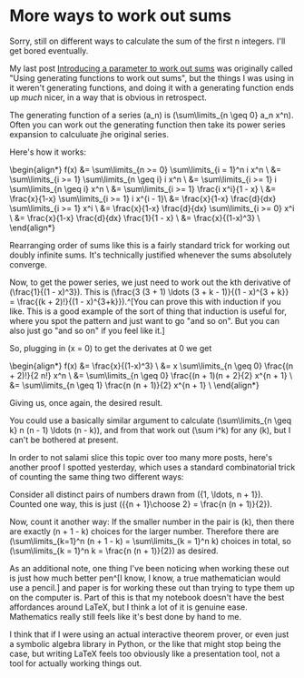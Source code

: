 # More ways to work out sums

Sorry, still on different ways to calculate the sum of the first n integers. I'll get bored eventually.

My last post [Introducing a parameter to work out sums](https://notebook.drmaciver.com/posts/2025-04-25-13:33.html) was originally called "Using generating functions to work out sums", but the things I was using in it weren't generating functions, and doing it with a generating function ends up *much* nicer, in a way that is obvious in retrospect.

The generating function of a series \(a_n\) is \(\sum\limits_{n \geq 0} a_n x^n\). Often you can work out the generating function then take its power series expansion to calculuate jhe original series.

Here's how it works:

\begin{align*}
f(x) &= \sum\limits_{n >= 0} \sum\limits_{i = 1}^n i x^n \\
&= \sum\limits_{i >= 1} \sum\limits_{n \geq i} i x^n \\
&= \sum\limits_{i >= 1} i \sum\limits_{n \geq i} x^n \\
&= \sum\limits_{i >= 1} \frac{i x^i}{1 - x} \\
&= \frac{x}{1-x} \sum\limits_{i >= 1} i x^{i - 1}\\
&= \frac{x}{1-x} \frac{d}{dx} \sum\limits_{i >= 1} x^i \\
&= \frac{x}{1-x} \frac{d}{dx} \sum\limits_{i >= 0} x^i \\
&= \frac{x}{1-x} \frac{d}{dx} \frac{1}{1 - x} \\
&= \frac{x}{(1-x)^3} \\
\end{align*}

Rearranging order of sums like this is a fairly standard trick for working out doubly infinite sums. It's technically justified whenever the sums absolutely converge.

Now, to get the power series, we just need to work out the kth derivative of \(\frac{1}{(1 - x)^3}\). This is \(\frac{3 (3 + 1) \ldots (3 + k - 1)}{(1 - x)^{3 + k}} = \frac{(k + 2)!}{(1 - x)^{3+k}}\).^[You can prove this with induction if you like. This is a good example of the sort of thing that induction is useful for, where you spot the pattern and just want to go "and so on". But you can also just go "and so on" if you feel like it.]

So, plugging in \(x = 0\) to get the derivates at 0 we get

\begin{align*}
f(x) &= \frac{x}{(1-x)^3} \\
&= x \sum\limits_{n \geq 0} \frac{(n + 2)!}{2 n!} x^n \\
&= \sum\limits_{n \geq 0} \frac{(n + 1)(n + 2}{2} x^{n + 1} \\
&= \sum\limits_{n \geq 1} \frac{n (n + 1)}{2} x^{n + 1} \\
\end{align*}

Giving us, once again, the desired result.

You could use a basically similar argument to calculate \(\sum\limits_{n \geq k} n (n - 1) \ldots (n - k)\), and from that work out \(\sum i^k\) for any \(k\), but I can't be bothered at present.

In order to not salami slice this topic over too many more posts, here's another proof I spotted yesterday, which uses a standard combinatorial trick of counting the same thing two different ways:

Consider all distinct pairs of numbers drawn from \(\{1, \ldots, n + 1\}\). Counted one way, this is just \({{n + 1}\choose 2} = \frac{n (n + 1)}{2}\).

Now, count it another way: If the smaller number in the pair is \(k\), then there are exactly \(n + 1 - k\) choices for the larger number. Therefore there are \(\sum\limits_{k=1}^n (n + 1 - k) = \sum\limits_{k = 1}^n k\) choices in total, so \(\sum\limits_{k = 1}^n k = \frac{n (n + 1)}{2}\) as desired.

As an additional note, one thing I've been noticing when working these out is just how much better pen^[I know, I know, a true mathematician would use a pencil.] and paper is for working these out than trying to type them up on the computer is. Part of this is that my notebook doesn't have the best affordances around LaTeX, but I think a lot of it is genuine ease. Mathematics really still feels like it's best done by hand to me.

I think that if I were using an actual interactive theorem prover, or even just a symbolic algebra library in Python, or the like that might stop being the case, but writing LaTeX feels too obviously like a presentation tool, not a tool for actually working things out.
